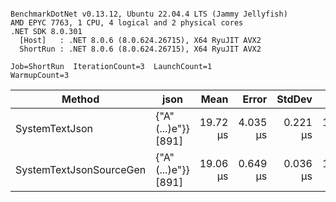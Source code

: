 ```

BenchmarkDotNet v0.13.12, Ubuntu 22.04.4 LTS (Jammy Jellyfish)
AMD EPYC 7763, 1 CPU, 4 logical and 2 physical cores
.NET SDK 8.0.301
  [Host]   : .NET 8.0.6 (8.0.624.26715), X64 RyuJIT AVX2
  ShortRun : .NET 8.0.6 (8.0.624.26715), X64 RyuJIT AVX2

Job=ShortRun  IterationCount=3  LaunchCount=1  
WarmupCount=3  

```
| Method                  | json                | Mean     | Error    | StdDev   | Min      | Max      | Gen0   | Allocated |
|------------------------ |-------------------- |---------:|---------:|---------:|---------:|---------:|-------:|----------:|
| SystemTextJson          | {&quot;A&quot;(...)e&quot;}} [891] | 19.72 μs | 4.035 μs | 0.221 μs | 19.60 μs | 19.98 μs | 0.0305 |   3.19 KB |
| SystemTextJsonSourceGen | {&quot;A&quot;(...)e&quot;}} [891] | 19.06 μs | 0.649 μs | 0.036 μs | 19.02 μs | 19.09 μs | 0.0305 |   3.19 KB |
